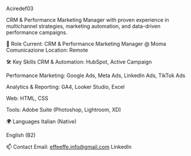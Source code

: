 Aciredef03

CRM & Performance Marketing Manager with proven experience in multichannel strategies, marketing automation, and data-driven performance campaigns.

💼 Role
Current: CRM & Performance Marketing Manager @ Moma Comunicazione
Location: Remote

🛠️ Key Skills
CRM & Automation: HubSpot, Active Campaign

Performance Marketing: Google Ads, Meta Ads, LinkedIn Ads, TikTok Ads

Analytics & Reporting: GA4, Looker Studio, Excel

Web: HTML, CSS

Tools: Adobe Suite (Photoshop, Lightroom, XD)

🌍 Languages
Italian (Native)

English (B2)

📫 Contact
Email: effeeffe.info@gmail.com
LinkedIn

